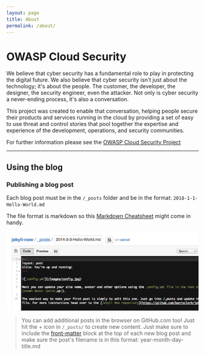 ```yaml
---
layout: page
title: About
permalink: /about/
---
```


# OWASP Cloud Security

We believe that cyber security has a fundamental role to play in protecting the digital future. We also believe that cyber security isn't just about the technology; it's about the people. The customer, the developer, the designer, the security engineer, even the attacker. Not only is cyber security a never-ending process, it's also a conversation.

This project was created to enable that conversation, helping people secure their products and services running in the cloud by providing a set of easy to use threat and control stories that pool together the expertise and experience of the development, operations, and security communities.

For further information please see the [OWASP Cloud Security Project](https://www.owasp.org/index.php/OWASP_Cloud_Security_Project) 

---

## Using the blog

### Publishing a blog post

Each blog post must be in the `/_posts` folder and be in the format: `2018-1-1-Hello-World.md`

The file format is markdown so this [Markdown Cheatsheet](http://www.jekyllnow.com/Markdown-Style-Guide/) might come in handy.

![First Post](/images/first-post.png "First Post")

> You can add additional posts in the browser on GitHub.com too! Just hit the + icon in `/_posts/` to create new content. Just make sure to include the [front-matter](http://jekyllrb.com/docs/frontmatter/) block at the top of each new blog post and make sure the post's filename is in this format: year-month-day-title.md